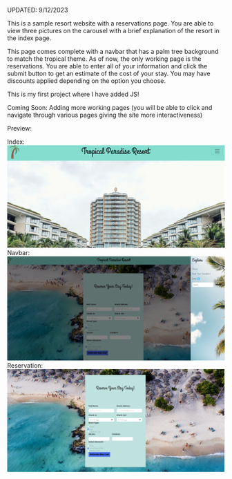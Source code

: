 UPDATED: 9/12/2023

This is a sample resort website with a reservations page. You are able to view three pictures on the carousel with a brief explanation of the resort in the index page.

This page comes complete with a navbar that has a palm tree background to match the tropical theme. As of now, the only working page is the reservations. You are able to enter all of your information and click the submit button to get an estimate of the cost of your stay. You may have discounts applied depending on the option you choose. 

This is my first project where I have added JS!

Coming Soon: Adding more working pages (you will be able to click and navigate through various pages giving the site more interactiveness)

Preview:

Index: ![index page](images/Resort%20Index.png)
Navbar: ![nav](images/reservations.png)
Reservation: ![reservations page](images/reservations2.png)